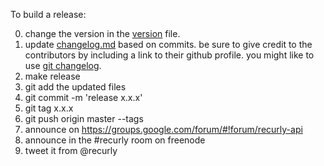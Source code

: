 
To build a release:

0) change the version in the [version](/version) file.
1) update [changelog.md](./changelog.md) based on commits. be sure to give credit to the contributors by including a link to their github profile. you might like to use [git changelog](https://github.com/visionmedia/git-extras).
2) make release
3) git add the updated files
4) git commit -m 'release x.x.x'
5) git tag x.x.x
6) git push origin master --tags
7) announce on https://groups.google.com/forum/#!forum/recurly-api
8) announce in the #recurly room on freenode
8) tweet it from @recurly
